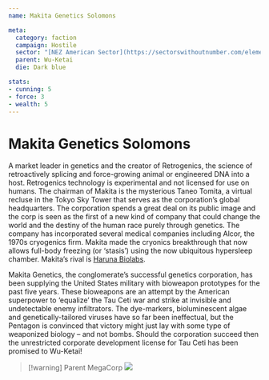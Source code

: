 ```yaml
---
name: Makita Genetics Solomons

meta:
  category: faction
  campaign: Hostile
  sector: "[NEZ American Sector](https://sectorswithoutnumber.com/elements/E9FKrPjS8tsRmoryYMpe/faction) "
  parent: Wu-Ketai
  die: Dark blue

stats:
- cunning: 5
- force: 3
- wealth: 5
---
```


# Makita Genetics  Solomons

A market leader in genetics and the creator of Retrogenics, the science of retroactively splicing and force-growing animal or engineered DNA into a host. Retrogenics technology is experimental and not licensed for use on humans. The chairman of Makita is the mysterious Taneo Tomita, a virtual recluse in the Tokyo Sky Tower that serves as the corporation’s global headquarters. The corporation spends a great deal on its public image and the corp is seen as the first of a new kind of company that could change the world and the destiny of the human race purely through genetics. The company has incorporated several medical companies including Alcor, the 1970s cryogenics firm. Makita made the cryonics breakthrough that now allows full-body freezing (or ‘stasis’) using the now ubiquitous hypersleep chamber. Makita’s rival is [Haruna Biolabs](haruna.md).

Makita Genetics, the conglomerate’s successful genetics corporation, has been supplying the United States military with bioweapon prototypes for the past five years. These bioweapons are an attempt by the American superpower to ‘equalize’ the Tau Ceti war and strike at invisible and undetectable enemy infiltrators. The dye-markers, bioluminescent algae and genetically-tailored viruses have so far been ineffectual, but the Pentagon is convinced that victory might just lay with some type of weaponized biology – and not bombs. Should the corporation succeed then the unrestricted corporate development license for Tau Ceti has been promised to Wu-Ketai!


> [!warning] Parent MegaCorp
> ![](https://i.imgur.com/QEu2vfo.png)

